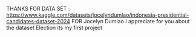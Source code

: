 THANKS FOR DATA SET :
https://www.kaggle.com/datasets/jocelyndumlao/indonesia-presidential-candidates-dataset-2024
FOR Jocelyn Dumlao
I appreciate for you about the dataset Election 
its my first project
